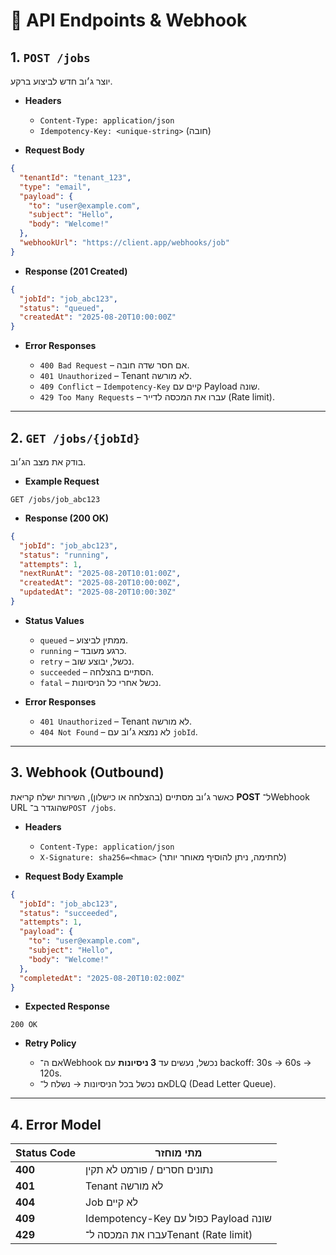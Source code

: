 

# 📌 API Endpoints & Webhook

## 1. `POST /jobs`

יוצר ג׳וב חדש לביצוע ברקע.

* **Headers**

  * `Content-Type: application/json`
  * `Idempotency-Key: <unique-string>` (חובה)

* **Request Body**

```json
{
  "tenantId": "tenant_123",
  "type": "email",
  "payload": {
    "to": "user@example.com",
    "subject": "Hello",
    "body": "Welcome!"
  },
  "webhookUrl": "https://client.app/webhooks/job"
}
```

* **Response (201 Created)**

```json
{
  "jobId": "job_abc123",
  "status": "queued",
  "createdAt": "2025-08-20T10:00:00Z"
}
```

* **Error Responses**

  * `400 Bad Request` – אם חסר שדה חובה.
  * `401 Unauthorized` – Tenant לא מורשה.
  * `409 Conflict` – `Idempotency-Key` קיים עם Payload שונה.
  * `429 Too Many Requests` – עברו את המכסה לדייר (Rate limit).

---

## 2. `GET /jobs/{jobId}`

בודק את מצב הג׳וב.

* **Example Request**

```
GET /jobs/job_abc123
```

* **Response (200 OK)**

```json
{
  "jobId": "job_abc123",
  "status": "running",
  "attempts": 1,
  "nextRunAt": "2025-08-20T10:01:00Z",
  "createdAt": "2025-08-20T10:00:00Z",
  "updatedAt": "2025-08-20T10:00:30Z"
}
```

* **Status Values**

  * `queued` – ממתין לביצוע.
  * `running` – כרגע מעובד.
  * `retry` – נכשל, יבוצע שוב.
  * `succeeded` – הסתיים בהצלחה.
  * `fatal` – נכשל אחרי כל הניסיונות.

* **Error Responses**

  * `401 Unauthorized` – Tenant לא מורשה.
  * `404 Not Found` – לא נמצא ג׳וב עם `jobId`.

---

## 3. **Webhook (Outbound)**

כאשר ג׳וב מסתיים (בהצלחה או כישלון), השירות ישלח קריאת **POST** ל־Webhook URL שהוגדר ב־`POST /jobs`.

* **Headers**

  * `Content-Type: application/json`
  * `X-Signature: sha256=<hmac>` (לחתימה, ניתן להוסיף מאוחר יותר)

* **Request Body Example**

```json
{
  "jobId": "job_abc123",
  "status": "succeeded",
  "attempts": 1,
  "payload": {
    "to": "user@example.com",
    "subject": "Hello",
    "body": "Welcome!"
  },
  "completedAt": "2025-08-20T10:02:00Z"
}
```

* **Expected Response**

```http
200 OK
```

* **Retry Policy**

  * אם ה־Webhook נכשל, נעשים עד **3 ניסיונות** עם backoff: 30s → 60s → 120s.
  * אם נכשל בכל הניסיונות → נשלח ל־DLQ (Dead Letter Queue).

---

## 4. **Error Model**

| Status Code | מתי מוחזר                            |
| ----------- | ------------------------------------ |
| **400**     | נתונים חסרים / פורמט לא תקין         |
| **401**     | Tenant לא מורשה                      |
| **404**     | Job לא קיים                          |
| **409**     | Idempotency-Key כפול עם Payload שונה |
| **429**     | עברו את המכסה ל־Tenant (Rate limit)  |


